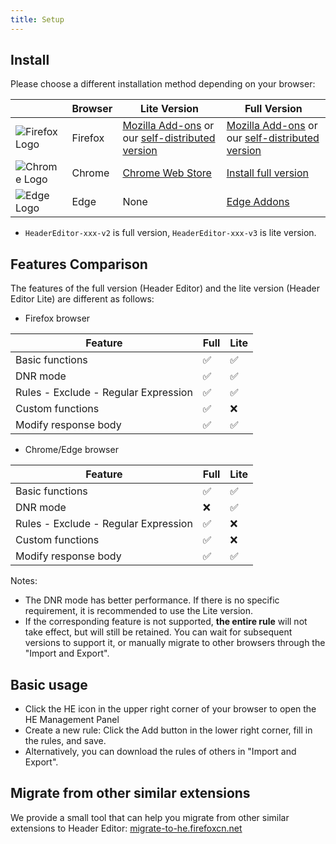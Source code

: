```yaml
---
title: Setup
---
```


## Install

Please choose a different installation method depending on your browser:

| | Browser | Lite Version | Full Version |
| --- | --- | --- | --- |
| ![Firefox Logo](https://cdnjs.cloudflare.com/ajax/libs/browser-logos/75.0.1/firefox/firefox_16x16.png) | Firefox | [Mozilla Add-ons](https://addons.mozilla.org/en-US/firefox/addon/header-editor-lite/) or our [self-distributed version](https://github.com/FirefoxBar/HeaderEditor/releases) | [Mozilla Add-ons](https://addons.mozilla.org/en-US/firefox/addon/header-editor/) or our [self-distributed version](https://github.com/FirefoxBar/HeaderEditor/releases) |
| ![Chrome Logo](https://cdnjs.cloudflare.com/ajax/libs/browser-logos/75.0.1/chrome/chrome_16x16.png) | Chrome | [Chrome Web Store](https://chrome.google.com/webstore/detail/header-editor/eningockdidmgiojffjmkdblpjocbhgh) | [Install full version](./install-full-version) |
| ![Edge Logo](https://cdnjs.cloudflare.com/ajax/libs/browser-logos/75.0.1/edge/edge_16x16.png) | Edge | None | [Edge Addons](https://microsoftedge.microsoft.com/addons/detail/header-editor/afopnekiinpekooejpchnkgfffaeceko) |

* `HeaderEditor-xxx-v2` is full version, `HeaderEditor-xxx-v3` is lite version.

## Features Comparison

The features of the full version (Header Editor) and the lite version (Header Editor Lite) are different as follows:

* Firefox browser

| Feature | Full | Lite |
| --- | --- | --- |
| Basic functions | ✅ | ✅ |
| DNR mode | ✅ | ✅ |
| Rules - Exclude - Regular Expression | ✅ | ✅ |
| Custom functions | ✅ | ❌ |
| Modify response body | ✅ | ✅ |

* Chrome/Edge browser

| Feature | Full | Lite |
| --- | --- | --- |
| Basic functions | ✅ | ✅ |
| DNR mode | ❌ | ✅ |
| Rules - Exclude - Regular Expression | ✅ | ❌ |
| Custom functions | ✅ | ❌ |
| Modify response body | ✅ | ✅ |

Notes:
* The DNR mode has better performance. If there is no specific requirement, it is recommended to use the Lite version.
* If the corresponding feature is not supported, **the entire rule** will not take effect, but will still be retained. You can wait for subsequent versions to support it, or manually migrate to other browsers through the "Import and Export".

## Basic usage

* Click the HE icon in the upper right corner of your browser to open the HE Management Panel
* Create a new rule: Click the Add button in the lower right corner, fill in the rules, and save.
* Alternatively, you can download the rules of others in "Import and Export".

## Migrate from other similar extensions

We provide a small tool that can help you migrate from other similar extensions to Header Editor: [migrate-to-he.firefoxcn.net](https://migrate-to-he.firefoxcn.net/index_en.html)
